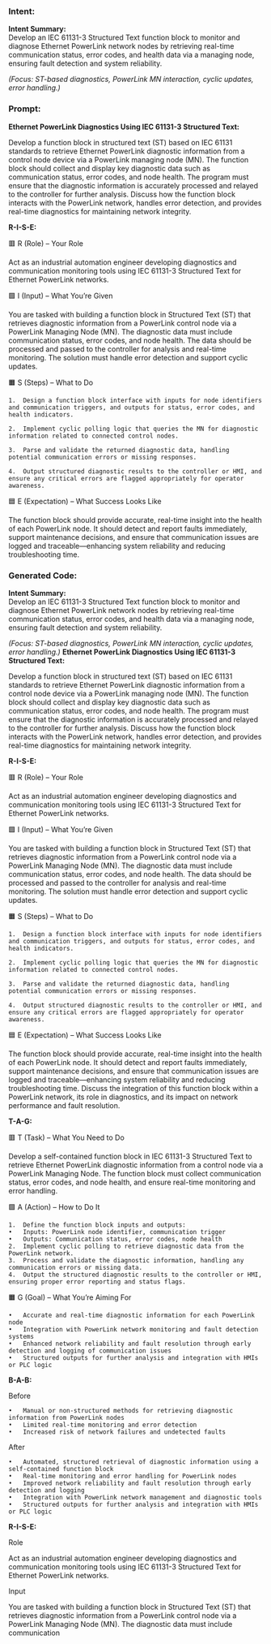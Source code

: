 ### Intent:
**Intent Summary:**  
Develop an IEC 61131-3 Structured Text function block to monitor and diagnose Ethernet PowerLink network nodes by retrieving real-time communication status, error codes, and health data via a managing node, ensuring fault detection and system reliability.  

*(Focus: ST-based diagnostics, PowerLink MN interaction, cyclic updates, error handling.)*

### Prompt:
**Ethernet PowerLink Diagnostics Using IEC 61131-3 Structured Text:**

Develop a function block in structured text (ST) based on IEC 61131 standards to retrieve Ethernet PowerLink diagnostic information from a control node device via a PowerLink managing node (MN). The function block should collect and display key diagnostic data such as communication status, error codes, and node health. The program must ensure that the diagnostic information is accurately processed and relayed to the controller for further analysis. Discuss how the function block interacts with the PowerLink network, handles error detection, and provides real-time diagnostics for maintaining network integrity.

**R-I-S-E:**

🟥 R (Role) – Your Role

Act as an industrial automation engineer developing diagnostics and communication monitoring tools using IEC 61131-3 Structured Text for Ethernet PowerLink networks.

🟩 I (Input) – What You’re Given

You are tasked with building a function block in Structured Text (ST) that retrieves diagnostic information from a PowerLink control node via a PowerLink Managing Node (MN). The diagnostic data must include communication status, error codes, and node health. The data should be processed and passed to the controller for analysis and real-time monitoring. The solution must handle error detection and support cyclic updates.

🟧 S (Steps) – What to Do

	1.	Design a function block interface with inputs for node identifiers and communication triggers, and outputs for status, error codes, and health indicators.
 
	2.	Implement cyclic polling logic that queries the MN for diagnostic information related to connected control nodes.
 
	3.	Parse and validate the returned diagnostic data, handling potential communication errors or missing responses.
 
	4.	Output structured diagnostic results to the controller or HMI, and ensure any critical errors are flagged appropriately for operator awareness.

🟦 E (Expectation) – What Success Looks Like

The function block should provide accurate, real-time insight into the health of each PowerLink node. It should detect and report faults immediately, support maintenance decisions, and ensure that communication issues are logged and traceable—enhancing system reliability and reducing troubleshooting time.

### Generated Code:
**Intent Summary:**  
Develop an IEC 61131-3 Structured Text function block to monitor and diagnose Ethernet PowerLink network nodes by retrieving real-time communication status, error codes, and health data via a managing node, ensuring fault detection and system reliability.  

*(Focus: ST-based diagnostics, PowerLink MN interaction, cyclic updates, error handling.)*
**Ethernet PowerLink Diagnostics Using IEC 61131-3 Structured Text:**

Develop a function block in structured text (ST) based on IEC 61131 standards to retrieve Ethernet PowerLink diagnostic information from a control node device via a PowerLink managing node (MN). The function block should collect and display key diagnostic data such as communication status, error codes, and node health. The program must ensure that the diagnostic information is accurately processed and relayed to the controller for further analysis. Discuss how the function block interacts with the PowerLink network, handles error detection, and provides real-time diagnostics for maintaining network integrity.

**R-I-S-E:**

🟥 R (Role) – Your Role

Act as an industrial automation engineer developing diagnostics and communication monitoring tools using IEC 61131-3 Structured Text for Ethernet PowerLink networks.

🟩 I (Input) – What You’re Given

You are tasked with building a function block in Structured Text (ST) that retrieves diagnostic information from a PowerLink control node via a PowerLink Managing Node (MN). The diagnostic data must include communication status, error codes, and node health. The data should be processed and passed to the controller for analysis and real-time monitoring. The solution must handle error detection and support cyclic updates.

🟧 S (Steps) – What to Do

	1.	Design a function block interface with inputs for node identifiers and communication triggers, and outputs for status, error codes, and health indicators.
 
	2.	Implement cyclic polling logic that queries the MN for diagnostic information related to connected control nodes.
 
	3.	Parse and validate the returned diagnostic data, handling potential communication errors or missing responses.
 
	4.	Output structured diagnostic results to the controller or HMI, and ensure any critical errors are flagged appropriately for operator awareness.

🟦 E (Expectation) – What Success Looks Like

The function block should provide accurate, real-time insight into the health of each PowerLink node. It should detect and report faults immediately, support maintenance decisions, and ensure that communication issues are logged and traceable—enhancing system reliability and reducing troubleshooting time. Discuss the integration of this function block within a PowerLink network, its role in diagnostics, and its impact on network performance and fault resolution.

**T-A-G:**

🟥 T (Task) – What You Need to Do

Develop a self-contained function block in IEC 61131-3 Structured Text to retrieve Ethernet PowerLink diagnostic information from a control node via a PowerLink Managing Node. The function block must collect communication status, error codes, and node health, and ensure real-time monitoring and error handling.

🟩 A (Action) – How to Do It

	1.	Define the function block inputs and outputs:
	•	Inputs: PowerLink node identifier, communication trigger
	•	Outputs: Communication status, error codes, node health
	2.	Implement cyclic polling to retrieve diagnostic data from the PowerLink network.
	3.	Process and validate the diagnostic information, handling any communication errors or missing data.
	4.	Output the structured diagnostic results to the controller or HMI, ensuring proper error reporting and status flags.

🟧 G (Goal) – What You’re Aiming For

	•	Accurate and real-time diagnostic information for each PowerLink node
	•	Integration with PowerLink network monitoring and fault detection systems
	•	Enhanced network reliability and fault resolution through early detection and logging of communication issues
	•	Structured outputs for further analysis and integration with HMIs or PLC logic

**B-A-B:**

Before

	•	Manual or non-structured methods for retrieving diagnostic information from PowerLink nodes
	•	Limited real-time monitoring and error detection
	•	Increased risk of network failures and undetected faults

After

	•	Automated, structured retrieval of diagnostic information using a self-contained function block
	•	Real-time monitoring and error handling for PowerLink nodes
	•	Improved network reliability and fault resolution through early detection and logging
	•	Integration with PowerLink network management and diagnostic tools
	•	Structured outputs for further analysis and integration with HMIs or PLC logic

**R-I-S-E:**

Role

Act as an industrial automation engineer developing diagnostics and communication monitoring tools using IEC 61131-3 Structured Text for Ethernet PowerLink networks.

Input

You are tasked with building a function block in Structured Text (ST) that retrieves diagnostic information from a PowerLink control node via a PowerLink Managing Node (MN). The diagnostic data must include communication
